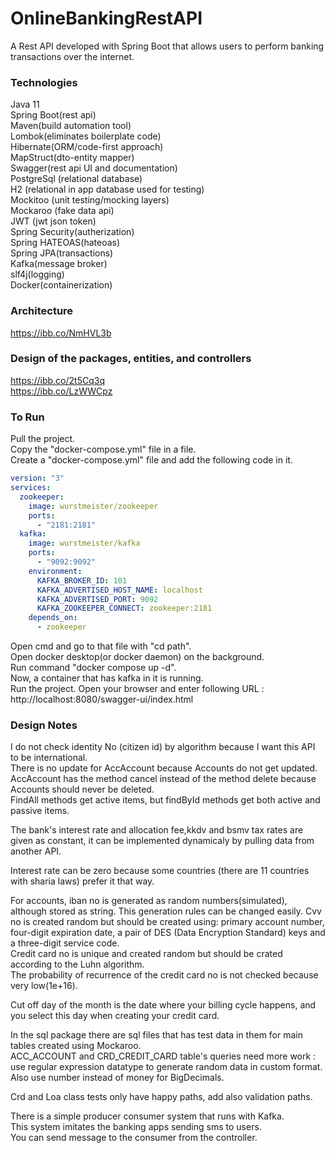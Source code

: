 # OnlineBankingRestAPI  
A Rest API developed with Spring Boot that allows users to perform banking transactions over the internet.

### Technologies  
Java 11  
Spring Boot(rest api)  
Maven(build automation tool)  
Lombok(eliminates boilerplate code)    
Hibernate(ORM/code-first approach)    
MapStruct(dto-entity mapper)   
Swagger(rest api UI and documentation)  
PostgreSql (relational database)  
H2 (relational in app database used for testing)  
Mockitoo (unit testing/mocking layers)  
Mockaroo (fake data api)    
JWT (jwt json token)  
Spring Security(autherization)  
Spring HATEOAS(hateoas)  
Spring JPA(transactions)  
Kafka(message broker)  
slf4j(logging)  
Docker(containerization)  

### Architecture   
https://ibb.co/NmHVL3b    

### Design of the packages, entities, and controllers    
https://ibb.co/2t5Cq3q  
https://ibb.co/LzWWCpz  

### To Run  
Pull the project.  
Copy the "docker-compose.yml" file in a file.  
Create a "docker-compose.yml" file and add the following code in it.
```yml
version: "3"
services:
  zookeeper:
    image: wurstmeister/zookeeper
    ports:
      - "2181:2181"
  kafka:
    image: wurstmeister/kafka
    ports:
      - "9092:9092"
    environment:
      KAFKA_BROKER_ID: 101
      KAFKA_ADVERTISED_HOST_NAME: localhost
      KAFKA_ADVERTISED_PORT: 9092
      KAFKA_ZOOKEEPER_CONNECT: zookeeper:2181
    depends_on:
      - zookeeper
```
Open cmd and go to that file with "cd path".  
Open docker desktop(or docker daemon) on the background.  
Run command "docker compose up -d".  
Now, a container that has kafka in it is running.  
Run the project.
Open your browser and enter following URL : http://localhost:8080/swagger-ui/index.html

### Design Notes  

I do not check identity No (citizen id) by algorithm because I want this API to be international.   
There is no update for AccAccount because Accounts do not get updated.   
AccAccount has the method cancel instead of the method delete because Accounts should never be deleted.    
FindAll methods get active items, but findById methods get both active and passive items.  

The bank's interest rate and allocation fee,kkdv and bsmv tax rates are given as constant,
it can be implemented dynamicaly by pulling data from another API.    

Interest rate can be zero because some countries (there are 11 countries with sharia laws) prefer it that way.  

For accounts, iban no is generated as random numbers(simulated), although stored as string. This generation rules can be changed easily.
Cvv no is created random but should be created using: primary account number, four-digit expiration date, a pair of DES (Data Encryption Standard) keys and a three-digit service code.  
Credit card no is unique and created random but should be crated according to the Luhn algorithm.  
The probability of recurrence of the credit card no is not checked because very low(1e+16).  

Cut off day of the month is the date where your billing cycle happens, and you select this day when creating your credit card.

In the sql package there are sql files that has test data in them for main tables created using Mockaroo.   
ACC_ACCOUNT and CRD_CREDIT_CARD table's queries need more work :  
use regular expression datatype to generate random data in custom format. Also use number instead of money for BigDecimals.    

Crd and Loa class tests only have happy paths, add also validation paths.  

There is a simple producer consumer system that runs with Kafka.  
This system imitates the banking apps sending sms to users.  
You can send message to the consumer from the controller.  